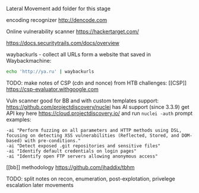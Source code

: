 Lateral Movement
add folder for this stage

encoding recognizer
http://dencode.com

Online vulnerability scanner
https://hackertarget.com/

https://docs.securitytrails.com/docs/overview


waybackurls - collect all URLs form a website that saved in Waybackmachine:

```bash
echo 'http://ya.ru' | waybackurls
```

TODO:
make notes of CSP (cdn and nonce) from HTB challenges:
[[CSP]]
https://csp-evaluator.withgoogle.com

Vuln scanner good for BB and with custom templates support:
https://github.com/projectdiscovery/nuclei
has AI support (since 3.3.9)
get API key here https://cloud.projectdiscovery.io/
and run 
`nuclei -auth`
prompt examples:
```
-ai "Perform fuzzing on all parameters and HTTP methods using DSL, focusing on detecting XSS vulnerabilities (Reflected, Stored, and DOM-based) with pre-conditions."
-ai "Detect exposed .git repositories and sensitive files"
-ai "Identify default credentials on login pages"
-ai "Identify open FTP servers allowing anonymous access"
```


[[bb]] methodology
https://github.com/jhaddix/tbhm

TODO:
split notes on recon, enumeration, post-explotation, privelege escalation
later movements